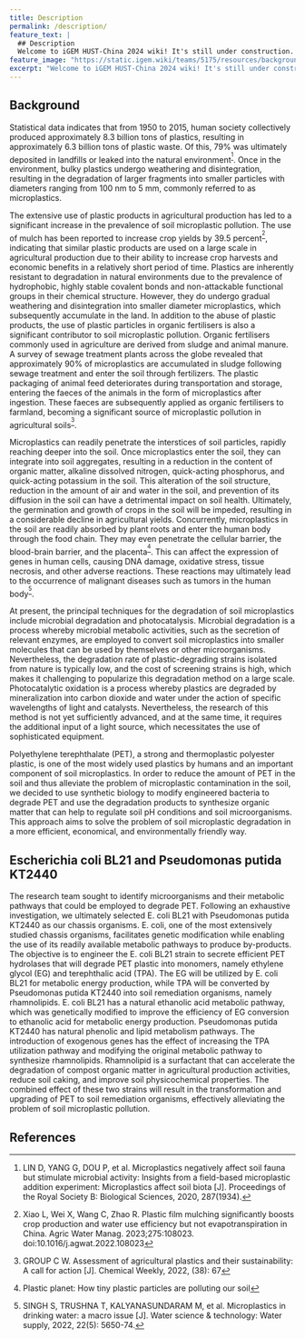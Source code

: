 ```yaml
---
title: Description
permalink: /description/
feature_text: |
  ## Description
  Welcome to iGEM HUST-China 2024 wiki! It's still under construction. Please stay tuned for more information.
feature_image: "https://static.igem.wiki/teams/5175/resources/background/bg-description.jpg"
excerpt: "Welcome to iGEM HUST-China 2024 wiki! It's still under construction. Please stay tuned for more information."
---
```


## Background

Statistical data indicates that from 1950 to 2015, human society collectively produced approximately 8.3 billion tons of plastics, resulting in approximately 6.3 billion tons of plastic waste. Of this, 79% was ultimately deposited in landfills or leaked into the natural environment<sup>[^1]</sup>. Once in the environment, bulky plastics undergo weathering and disintegration, resulting in the degradation of larger fragments into smaller particles with diameters ranging from 100 nm to 5 mm, commonly referred to as microplastics.

The extensive use of plastic products in agricultural production has led to a significant increase in the prevalence of soil microplastic pollution. The use of mulch has been reported to increase crop yields by 39.5 percent<sup>[^2]</sup>, indicating that similar plastic products are used on a large scale in agricultural production due to their ability to increase crop harvests and economic benefits in a relatively short period of time. Plastics are inherently resistant to degradation in natural environments due to the prevalence of hydrophobic, highly stable covalent bonds and non-attackable functional groups in their chemical structure. However, they do undergo gradual weathering and disintegration into smaller diameter microplastics, which subsequently accumulate in the land. In addition to the abuse of plastic products, the use of plastic particles in organic fertilisers is also a significant contributor to soil microplastic pollution. Organic fertilisers commonly used in agriculture are derived from sludge and animal manure. A survey of sewage treatment plants across the globe revealed that approximately 90% of microplastics are accumulated in sludge following sewage treatment and enter the soil through fertilizers. The plastic packaging of animal feed deteriorates during transportation and storage, entering the faeces of the animals in the form of microplastics after ingestion. These faeces are subsequently applied as organic fertilisers to farmland, becoming a significant source of microplastic pollution in agricultural soils<sup>[^3]</sup>.

Microplastics can readily penetrate the interstices of soil particles, rapidly reaching deeper into the soil. Once microplastics enter the soil, they can integrate into soil aggregates, resulting in a reduction in the content of organic matter, alkaline dissolved nitrogen, quick-acting phosphorus, and quick-acting potassium in the soil. This alteration of the soil structure, reduction in the amount of air and water in the soil, and prevention of its diffusion in the soil can have a detrimental impact on soil health. Ultimately, the germination and growth of crops in the soil will be impeded, resulting in a considerable decline in agricultural yields. Concurrently, microplastics in the soil are readily absorbed by plant roots and enter the human body through the food chain. They may even penetrate the cellular barrier, the blood-brain barrier, and the placenta<sup>[^4]</sup>. This can affect the expression of genes in human cells, causing DNA damage, oxidative stress, tissue necrosis, and other adverse reactions. These reactions may ultimately lead to the occurrence of malignant diseases such as tumors in the human body<sup>[^5]</sup>.

At present, the principal techniques for the degradation of soil microplastics include microbial degradation and photocatalysis. Microbial degradation is a process whereby microbial metabolic activities, such as the secretion of relevant enzymes, are employed to convert soil microplastics into smaller molecules that can be used by themselves or other microorganisms. Nevertheless, the degradation rate of plastic-degrading strains isolated from nature is typically low, and the cost of screening strains is high, which makes it challenging to popularize this degradation method on a large scale. Photocatalytic oxidation is a process whereby plastics are degraded by mineralization into carbon dioxide and water under the action of specific wavelengths of light and catalysts. Nevertheless, the research of this method is not yet sufficiently advanced, and at the same time, it requires the additional input of a light source, which necessitates the use of sophisticated equipment.

Polyethylene terephthalate (PET), a strong and thermoplastic polyester plastic, is one of the most widely used plastics by humans and an important component of soil microplastics. In order to reduce the amount of PET in the soil and thus alleviate the problem of microplastic contamination in the soil, we decided to use synthetic biology to modify engineered bacteria to degrade PET and use the degradation products to synthesize organic matter that can help to regulate soil pH conditions and soil microorganisms. This approach aims to solve the problem of soil microplastic degradation in a more efficient, economical, and environmentally friendly way.

## Escherichia coli BL21 and Pseudomonas putida KT2440

The research team sought to identify microorganisms and their metabolic pathways that could be employed to degrade PET. Following an exhaustive investigation, we ultimately selected E. coli BL21 with Pseudomonas putida KT2440 as our chassis organisms. E. coli, one of the most extensively studied chassis organisms, facilitates genetic modification while enabling the use of its readily available metabolic pathways to produce by-products. The objective is to engineer the E. coli BL21 strain to secrete efficient PET hydrolases that will degrade PET plastic into monomers, namely ethylene glycol (EG) and terephthalic acid (TPA). The EG will be utilized by E. coli BL21 for metabolic energy production, while TPA will be converted by Pseudomonas putida KT2440 into soil remediation organisms, namely rhamnolipids. E. coli BL21 has a natural ethanolic acid metabolic pathway, which was genetically modified to improve the efficiency of EG conversion to ethanolic acid for metabolic energy production. Pseudomonas putida KT2440 has natural phenolic and lipid metabolism pathways. The introduction of exogenous genes has the effect of increasing the TPA utilization pathway and modifying the original metabolic pathway to synthesize rhamnolipids. Rhamnolipid is a surfactant that can accelerate the degradation of compost organic matter in agricultural production activities, reduce soil caking, and improve soil physicochemical properties. The combined effect of these two strains will result in the transformation and upgrading of PET to soil remediation organisms, effectively alleviating the problem of soil microplastic pollution.

## References

[^1]: LIN D, YANG G, DOU P, et al. Microplastics negatively affect soil fauna but stimulate microbial activity: Insights from a field-based microplastic addition experiment: Microplastics affect soil biota [J]. Proceedings of the Royal Society B: Biological Sciences, 2020, 287(1934).
[^2]: Xiao L, Wei X, Wang C, Zhao R. Plastic film mulching significantly boosts crop production and water use efficiency but not evapotranspiration in China. Agric Water Manag. 2023;275:108023. doi:10.1016/j.agwat.2022.108023
[^3]: GROUP C W. Assessment of agricultural plastics and their sustainability: A call for action [J]. Chemical Weekly, 2022, (38): 67
[^4]: Plastic planet: How tiny plastic particles are polluting our soil
[^5]: SINGH S, TRUSHNA T, KALYANASUNDARAM M, et al. Microplastics in drinking water: a macro issue [J]. Water science & technology: Water supply, 2022, 22(5): 5650-74.

